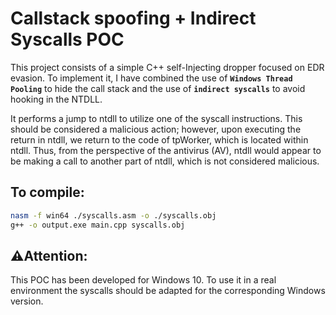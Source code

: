 # Callstack spoofing + Indirect Syscalls POC
This project consists of a simple C++ self-Injecting dropper focused on EDR evasion. To implement it, I have combined the use of  **``Windows Thread Pooling``**  to hide the call stack and the use of  **``indirect syscalls``**  to avoid hooking in the NTDLL.


It performs a jump to ntdll to utilize one of the syscall instructions. This should be considered a malicious action; however, upon executing the return in ntdll, we return to the code of tpWorker, which is located within ntdll. Thus, from the perspective of the antivirus (AV), ntdll would appear to be making a call to another part of ntdll, which is not considered malicious.


## To compile:

```bash
nasm -f win64 ./syscalls.asm -o ./syscalls.obj
g++ -o output.exe main.cpp syscalls.obj
```

## ⚠️Attention:

This POC has been developed for Windows 10. To use it in a real environment the syscalls should be adapted for the corresponding Windows version.
